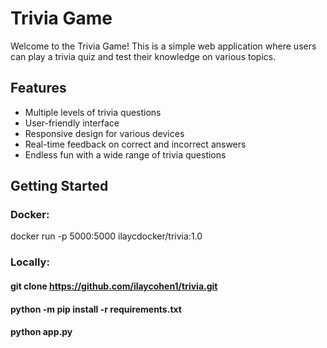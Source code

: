 # Trivia Game

Welcome to the Trivia Game! This is a simple web application where users can play a trivia quiz and test their knowledge on various topics.

## Features

- Multiple levels of trivia questions
- User-friendly interface
- Responsive design for various devices
- Real-time feedback on correct and incorrect answers
- Endless fun with a wide range of trivia questions

## Getting Started

### Docker: 
docker run -p 5000:5000 ilaycdocker/trivia:1.0

### Locally:
#### git clone https://github.com/ilaycohen1/trivia.git
#### python -m pip install -r requirements.txt
#### python app.py
